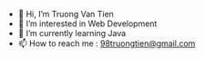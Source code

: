 - 👋 Hi, I’m Truong Van Tien
- 👀 I’m interested in Web Development
- 🌱 I’m currently learning Java
- 📫 How to reach me : 98truongtien@gmail.com

<!---
Kishi1704/Kishi1704 is a ✨ special ✨ repository because its `README.md` (this file) appears on your GitHub profile.
You can click the Preview link to take a look at your changes.
--->
